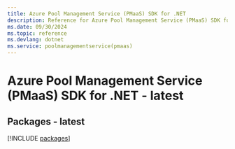 ```yaml
---
title: Azure Pool Management Service (PMaaS) SDK for .NET
description: Reference for Azure Pool Management Service (PMaaS) SDK for .NET
ms.date: 09/30/2024
ms.topic: reference
ms.devlang: dotnet
ms.service: poolmanagementservice(pmaas)
---
```

# Azure Pool Management Service (PMaaS) SDK for .NET - latest
## Packages - latest
[!INCLUDE [packages](pool-management-service-(pmaas)-index.md)]